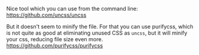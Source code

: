 Nice tool which you can use from the command line:
https://github.com/uncss/uncss

But it doesn't seem to minify the file. For that you can use purifycss, which is not quite as good at eliminating unused CSS as `uncss`, but it will minify your css, reducing file size even more. 
https://github.com/purifycss/purifycss
